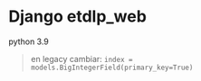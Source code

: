 # Django etdlp_web
python 3.9
> en legacy cambiar: ```index = models.BigIntegerField(primary_key=True)```

